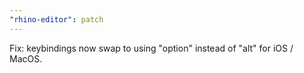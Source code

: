 ```yaml
---
"rhino-editor": patch
---
```


Fix: keybindings now swap to using "option" instead of "alt" for iOS / MacOS.
